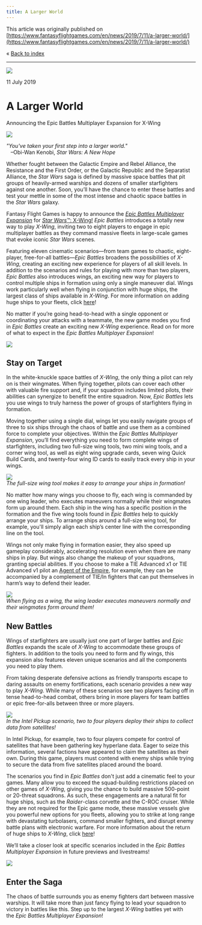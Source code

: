 ```yaml
---
title: A Larger World
---
```


This article was originally published on [https://www.fantasyflightgames.com/en/news/2019/7/11/a-larger-world/](https://www.fantasyflightgames.com/en/news/2019/7/11/a-larger-world/)

&laquo; [Back to index](../index.md)

---

![](swz57_preview.png)

11 July 2019

A Larger World
==============

Announcing the Epic Battles Multiplayer Expansion for X-Wing

![](swz57_box_left.png)

_"You've taken your first step into a larger world."_  
   –Obi-Wan Kenobi, _Star Wars: A New Hope_

Whether fought between the Galactic Empire and Rebel Alliance, the Resistance and the First Order, or the Galactic Republic and the Separatist Alliance, the _Star Wars_ saga is defined by massive space battles that pit groups of heavily-armed warships and dozens of smaller starfighters against one another. Soon, you’ll have the chance to enter these battles and test your mettle in some of the most intense and chaotic space battles in the _Star Wars_ galaxy.    

Fantasy Flight Games is happy to announce the _[Epic Battles Multiplayer Expansion](https://drafts.fantasyflightgames.com/en/products/x-wing-second-edition/products/epic-battles-multiplayer-expansion/)_ for [_Star Wars_™: X-Wing!](https://www.fantasyflightgames.com/en/products/x-wing-second-edition/) _Epic Battles_ introduces a totally new way to play _X-Wing_, inviting two to eight players to engage in epic multiplayer battles as they command massive fleets in large-scale games that evoke iconic _Star Wars_ scenes.

Featuring eleven cinematic scenarios—from team games to chaotic, eight-player, free-for-all battles—_Epic Battles_ broadens the possibilities of _X-Wing_, creating an exciting new experience for players of all skill levels. In addition to the scenarios and rules for playing with more than two players, _Epic Battles_ also introduces wings, an exciting new way for players to control multiple ships in formation using only a single maneuver dial. Wings work particularly well when flying in conjunction with huge ships, the largest class of ships available in _X-Wing_. For more information on adding huge ships to your fleets, click [here](https://www.fantasyflightgames.com/en/news/3000/1/1/bigger-battles/)! 

No matter if you’re going head-to-head with a single opponent or coordinating your attacks with a teammate, the new game modes you find in _Epic Battles_ create an exciting new _X-Wing_ experience. Read on for more of what to expect in the _Epic Battles Multiplayer Expansion_!

![](swz57_spread.png)

Stay on Target
--------------

In the white-knuckle space battles of _X-Wing_, the only thing a pilot can rely on is their wingmates. When flying together, pilots can cover each other with valuable fire support and, if your squadron includes limited pilots, their abilities can synergize to benefit the entire squadron. Now, _Epic Battles_ lets you use wings to truly harness the power of groups of starfighters flying in formation.

Moving together using a single dial, wings let you easily navigate groups of three to six ships through the chaos of battle and use them as a combined force to complete your objectives. Within the _Epic Battles Multiplayer Expansion_, you’ll find everything you need to form complete wings of starfighters, including two full-size wing tools, two mini wing tools, and a corner wing tool, as well as eight wing upgrade cards, seven wing Quick Build Cards, and twenty-four wing ID cards to easily track every ship in your wings.

![](swz57_diagram_1.jpg)  
_The full-size wing tool makes it easy to arrange your ships in formation!_

No matter how many wings you choose to fly, each wing is commanded by one wing leader, who executes maneuvers normally while their wingmates form up around them. Each ship in the wing has a specific position in the formation and the five wing tools found in _Epic Battles_ help to quickly arrange your ships. To arrange ships around a full-size wing tool, for example, you'll simply align each ship’s center line with the corresponding line on the tool.

Wings not only make flying in formation easier, they also speed up gameplay considerably, accelerating resolution even when there are many ships in play. But wings also change the makeup of your squadrons, granting special abilities. If you choose to make a TIE Advanced x1 or TIE Advanced v1 pilot an [Agent of the Empire,](swz57_agent-of-the-empire.png) for example, they can be accompanied by a complement of TIE/ln fighters that can put themselves in harm’s way to defend their leader.

![](swz57_diagram_2.jpg)  
_When flying as a wing, the wing leader executes maneuvers normally and their wingmates form around them!_

New Battles
-----------

Wings of starfighters are usually just one part of larger battles and _Epic Battles_ expands the scale of _X-Wing_ to accommodate these groups of fighters. In addition to the tools you need to form and fly wings, this expansion also features eleven unique scenarios and all the components you need to play them.

From taking desperate defensive actions as friendly transports escape to daring assaults on enemy fortifications, each scenario provides a new way to play _X-Wing_. While many of these scenarios see two players facing off in tense head-to-head combat, others bring in more players for team battles or epic free-for-alls between three or more players.

![](swz57_diagram_3.jpg)  
_In the Intel Pickup scenario, two to four players deploy their ships to collect data from satellites!_

In Intel Pickup, for example, two to four players compete for control of satellites that have been gathering key hyperlane data. Eager to seize this information, several factions have appeared to claim the satellites as their own. During this game, players must contend with enemy ships while trying to secure the data from five satellites placed around the board.

The scenarios you find in _Epic Battles_ don't just add a cinematic feel to your games. Many allow you to exceed the squad-building restrictions placed on other games of _X-Wing_, giving you the chance to build massive 500-point or 20-threat squadrons. As such, these engagements are a natural fit for huge ships, such as the _Raider_\-class corvette and the C-ROC cruiser. While they are not required for the Epic game mode, these massive vessels give you powerful new options for you fleets, allowing you to strike at long range with devastating turbolasers, command smaller fighters, and disrupt enemy battle plans with electronic warfare. For more information about the return of huge ships to _X-Wing_, click [here](https://www.fantasyflightgames.com/en/news/3000/1/1/bigger-battles/)!

We’ll take a closer look at specific scenarios included in the _Epic Battles Multiplayer Expansion_ in future previews and livestreams!

![](swz_photo_9.jpg)

Enter the Saga
--------------

The chaos of battle surrounds you as enemy fighters dart between massive warships. It will take more than just fancy flying to lead your squadron to victory in battles like this. Step up to the largest _X-Wing_ battles yet with the _Epic Battles Multiplayer Expansion_! 

[](http://community.fantasyflightgames.com/index.php?/forum/222-x-wing/)